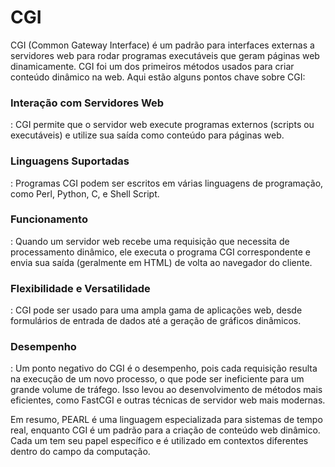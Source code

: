 # CGI

CGI (Common Gateway Interface) é um padrão para interfaces externas a servidores web para rodar programas executáveis que geram páginas web dinamicamente. CGI foi um dos primeiros métodos usados para criar conteúdo dinâmico na web. Aqui estão alguns pontos chave sobre CGI:

### Interação com Servidores Web

: CGI permite que o servidor web execute programas externos (scripts ou executáveis) e utilize sua saída como conteúdo para páginas web.

### Linguagens Suportadas

: Programas CGI podem ser escritos em várias linguagens de programação, como Perl, Python, C, e Shell Script.

### Funcionamento

: Quando um servidor web recebe uma requisição que necessita de processamento dinâmico, ele executa o programa CGI correspondente e envia sua saída (geralmente em HTML) de volta ao navegador do cliente.

### Flexibilidade e Versatilidade

: CGI pode ser usado para uma ampla gama de aplicações web, desde formulários de entrada de dados até a geração de gráficos dinâmicos.

### Desempenho

: Um ponto negativo do CGI é o desempenho, pois cada requisição resulta na execução de um novo processo, o que pode ser ineficiente para um grande volume de tráfego. Isso levou ao desenvolvimento de métodos mais eficientes, como FastCGI e outras técnicas de servidor web mais modernas.

Em resumo, PEARL é uma linguagem especializada para sistemas de tempo real, enquanto CGI é um padrão para a criação de conteúdo web dinâmico. Cada um tem seu papel específico e é utilizado em contextos diferentes dentro do campo da computação.
